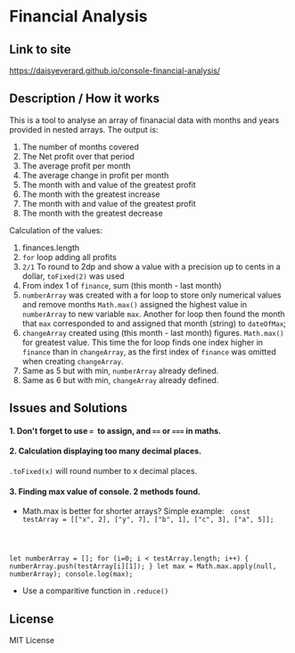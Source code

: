 # Financial Analysis

## Link to site

https://daisyeverard.github.io/console-financial-analysis/

## Description / How it works
This is a tool to analyse an array of finanacial data with months and years provided in nested arrays. The output is: 
1. The number of months covered
2. The Net profit over that period
3. The average profit per month
4. The average change in profit per month
5. The month with and value of the greatest profit
6. The month with the greatest increase
7. The month with and value of the greatest profit
8. The month with the greatest decrease

Calculation of the values: 
1. finances.length
2. `for` loop adding all profits
3. `2/1` To round to 2dp and show a value with a precision up to cents in a dollar, `toFixed(2)` was used
4. From index 1 of `finance`, sum (this month - last month)
5. `numberArray` was created with a for loop to store only numerical values and remove months
`Math.max()` assigned the highest value in `numberArray` to new variable `max`.
Another for loop then found the month that `max` corresponded to and assigned that month (string) to `dateOfMax`;
6. `changeArray` created using (this month - last month) figures. `Math.max()` for greatest value. This time the for loop finds one index higher in `finance` than in `changeArray`, as the first index of `finance` was omitted when creating `changeArray`.
7. Same as 5 but with min, `numberArray` already defined.
8. Same as 6 but with min, `changeArray` already defined.

## Issues and Solutions

#### 1. Don't forget to use `= `to assign, and `==` or `===` in maths. 

#### 2. Calculation displaying too many decimal places. 
`.toFixed(x)` will round number to x decimal places.

#### 3. Finding max value of console. 2 methods found. 

- Math.max is better for shorter arrays?  Simple example: 
<code> const testArray = [["x", 2], ["y", 7], ["b", 1], ["c", 3], ["a", 5]]; 

let numberArray = []; 
for (i=0; i < testArray.length; i++) {
    numberArray.push(testArray[i][1]); 
}
let max = Math.max.apply(null, numberArray);
console.log(max); </code>

- Use a comparitive function in `.reduce()`

## License

MIT License
